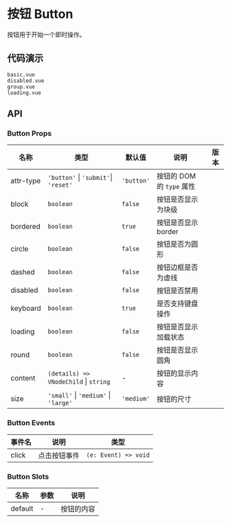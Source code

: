 # 按钮 Button
按钮用于开始一个即时操作。

## 代码演示
```demo
basic.vue
disabled.vue
group.vue
loading.vue
```

## API

### Button Props

| 名称 | 类型 | 默认值 | 说明 | 版本 |
| --- | --- | --- | --- | --- |
| attr-type | `'button'` \| `'submit'`\| `'reset'` | `'button'` | 按钮的 DOM 的 `type` 属性 |  |
| block | `boolean` | `false` | 按钮是否显示为块级 |  |
| bordered | `boolean` | `true` | 按钮是否显示 border |  |
| circle | `boolean` | `false` | 按钮是否为圆形 |  |
| dashed | `boolean` | `false` | 按钮边框是否为虚线 |  |
| disabled | `boolean` | `false` | 按钮是否禁用 |  |
| keyboard | `boolean` | `true` | 是否支持键盘操作 |  |
| loading | `boolean` | `false` | 按钮是否显示加载状态 |  |
| round | `boolean` | `false` | 按钮是否显示圆角 |  |
| content | `(details) => VNodeChild` \| `string` | - |按钮的显示内容 | |
| size | `'small'` \| `'medium'` \| `'large'` | `'medium'` |按钮的尺寸  |  |

### Button Events
| 事件名 | 说明 | 类型 |
| --- | --- | --- |
| click | 点击按钮事件 | `(e: Event) => void`|

### Button Slots
| 名称 | 参数 | 说明 |
| --- | --- | --- |
| default | - | 按钮的内容 |
